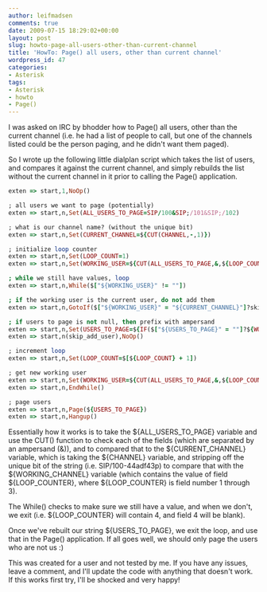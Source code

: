 ```yaml
---
author: leifmadsen
comments: true
date: 2009-07-15 18:29:02+00:00
layout: post
slug: howto-page-all-users-other-than-current-channel
title: 'HowTo: Page() all users, other than current channel'
wordpress_id: 47
categories:
- Asterisk
tags:
- Asterisk
- howto
- Page()
---
```


I was asked on IRC by bhodder how to Page() all users, other than the current channel (i.e. he had a list of people to call, but one of the channels listed could be the person paging, and he didn't want them paged).

So I wrote up the following little dialplan script which takes the list of users, and compares it against the current channel, and simply rebuilds the list without the current channel in it prior to calling the Page() application.

```ruby
exten => start,1,NoOp()

; all users we want to page (potentially)
exten => start,n,Set(ALL_USERS_TO_PAGE=SIP/100&SIP;/101&SIP;/102)

; what is our channel name? (without the unique bit)
exten => start,n,Set(CURRENT_CHANNEL=${CUT(CHANNEL,-,1)})

; initialize loop counter
exten => start,n,Set(LOOP_COUNT=1)
exten => start,n,Set(WORKING_USER=${CUT(ALL_USERS_TO_PAGE,&,${LOOP_COUNT})})

; while we still have values, loop
exten => start,n,While($["${WORKING_USER}" != ""])

; if the working user is the current user, do not add them
exten => start,n,GotoIf($["${WORKING_USER}" = "${CURRENT_CHANNEL}"]?skip_add_user)

; if users to page is not null, then prefix with ampersand
exten => start,n,Set(USERS_TO_PAGE=${IF($["${USERS_TO_PAGE}" = ""]?${WORKING_USER}:${USERS_TO_PAGE}&${WORKING_USER})})
exten => start,n(skip_add_user),NoOp()

; increment loop
exten => start,n,Set(LOOP_COUNT=$[${LOOP_COUNT} + 1])

; get new working user
exten => start,n,Set(WORKING_USER=${CUT(ALL_USERS_TO_PAGE,&,${LOOP_COUNT})})
exten => start,n,EndWhile()

; page users
exten => start,n,Page(${USERS_TO_PAGE})
exten => start,n,Hangup()
```

Essentially how it works is to take the ${ALL_USERS_TO_PAGE} variable and use the CUT() function to check each of the fields (which are separated by an ampersand (&)), and to compared that to the ${CURRENT_CHANNEL} variable, which is taking the ${CHANNEL} variable, and stripping off the unique bit of the string (i.e. SIP/100-44adf43p) to compare that with the ${WORKING_CHANNEL} variable (which contains the value of field ${LOOP_COUNTER}, where ${LOOP_COUNTER} is field number 1 through 3).

The While() checks to make sure we still have a value, and when we don't, we exit (i.e. ${LOOP_COUNTER} will contain 4, and field 4 will be blank).

Once we've rebuilt our string ${USERS_TO_PAGE}, we exit the loop, and use that in the Page() application. If all goes well, we should only page the users who are not us :)

This was created for a user and not tested by me. If you have any issues, leave a comment, and I'll update the code with anything that doesn't work. If this works first try, I'll be shocked and very happy!

